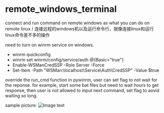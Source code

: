 # remote_windows_terminal
connect and run command on remote windows as what you can do on remote linux / 连接远程的windows机以及运行命令行，就像连接linux和运行linux命令差不多的操作

need to turn on winrm service on windows.
* winrm quickconfig
* winrm set winrm/config/service/auth @{Basic="true"}
* Enable-WSManCredSSP -Role Server -Force
* Set-Item -Path "WSMan:\localhost\Service\Auth\CredSSP" -Value $true

override the run_cmd function in pywinrm, user can set flag to not wait for the reponse. for example, start some bat files but need to wait hours to get response, then user is not allowed to input next command, set flag to aovid waiting so long.

sample picture:
![Image text](https://www.byincd.com/media/upload/Bo/2019/04/01/connect_remote_windows-2.png)
